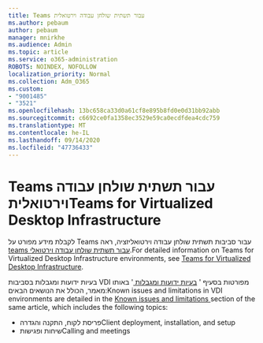 ```yaml
---
title: Teams עבור תשתית שולחן עבודה וירטואלית
ms.author: pebaum
author: pebaum
manager: mnirkhe
ms.audience: Admin
ms.topic: article
ms.service: o365-administration
ROBOTS: NOINDEX, NOFOLLOW
localization_priority: Normal
ms.collection: Adm_O365
ms.custom:
- "9001485"
- "3521"
ms.openlocfilehash: 13bc658ca33d0a61cf8e895b8fd0e0d31bb92abb
ms.sourcegitcommit: c6692ce0fa1358ec3529e59ca0ecdfdea4cdc759
ms.translationtype: MT
ms.contentlocale: he-IL
ms.lasthandoff: 09/14/2020
ms.locfileid: "47736433"
---
```

# <a name="teams-for-virtualized-desktop-infrastructure"></a><span data-ttu-id="2d6c4-102">Teams עבור תשתית שולחן עבודה וירטואלית</span><span class="sxs-lookup"><span data-stu-id="2d6c4-102">Teams for Virtualized Desktop Infrastructure</span></span>

<span data-ttu-id="2d6c4-103">לקבלת מידע מפורט על Teams עבור סביבות תשתית שולחן עבודה וירטואליזציה, ראה [teams עבור תשתית שולחן עבודה וירטואלי](https://docs.microsoft.com/microsoftteams/teams-for-vdi).</span><span class="sxs-lookup"><span data-stu-id="2d6c4-103">For detailed information on Teams for Virtualized Desktop Infrastructure environments, see [Teams for Virtualized Desktop Infrastructure](https://docs.microsoft.com/microsoftteams/teams-for-vdi).</span></span>

<span data-ttu-id="2d6c4-104">בעיות ידועות ומגבלות בסביבות VDI מפורטות בסעיף ' [בעיות ידועות ומגבלות ](https://docs.microsoft.com/microsoftteams/teams-for-vdi#known-issues-and-limitations) ' באותו מאמר, הכולל את הנושאים הבאים:</span><span class="sxs-lookup"><span data-stu-id="2d6c4-104">Known issues and limitations in VDI environments are detailed in the [Known issues and limitations ](https://docs.microsoft.com/microsoftteams/teams-for-vdi#known-issues-and-limitations) section of the same article, which includes the following topics:</span></span>
 - <span data-ttu-id="2d6c4-105">פריסת לקוח, התקנה והגדרה</span><span class="sxs-lookup"><span data-stu-id="2d6c4-105">Client deployment, installation, and setup</span></span>
 - <span data-ttu-id="2d6c4-106">שיחות ופגישות</span><span class="sxs-lookup"><span data-stu-id="2d6c4-106">Calling and meetings</span></span>